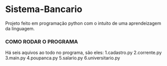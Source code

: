 # Sistema-Bancario

Projeto feito em programação python com o intuito de uma aprendeizagem da linguagem.

### COMO RODAR O PROGRAMA

Há seis aquivos ao todo no programa, são eles:
1.cadastro.py
2.corrente.py
3.main.py 
4.poupanca.py
5.salario.py
6.universitario.py

